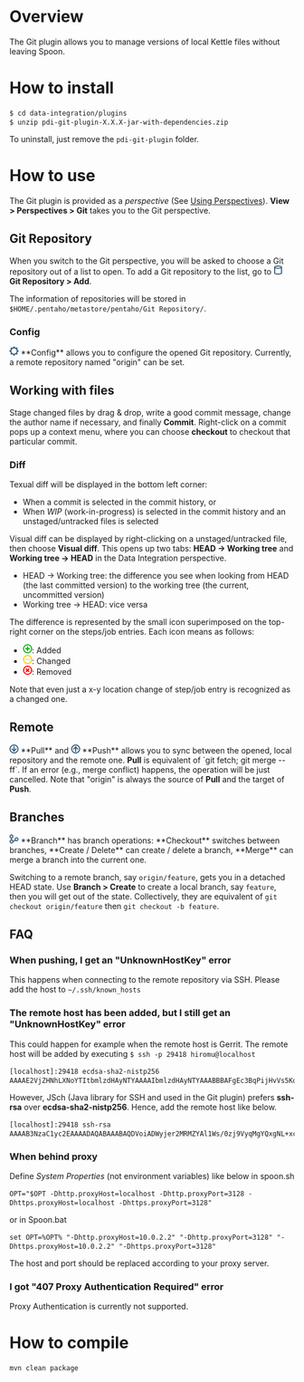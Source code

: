 # Overview

The Git plugin allows you to manage versions of local Kettle files without leaving Spoon.

# How to install

```
$ cd data-integration/plugins
$ unzip pdi-git-plugin-X.X.X-jar-with-dependencies.zip
```

To uninstall, just remove the `pdi-git-plugin` folder.

# How to use

The Git plugin is provided as a <i>perspective</i> (See [Using Perspectives](https://help.pentaho.com/Documentation/7.1/0L0/0Y0/020)).
**View > Perspectives > Git** takes you to the Git perspective.

## Git Repository

When you switch to the Git perspective, you will be asked to choose a Git repository out of a list to open.
To add a Git repository to the list, go to
<img src="src/main/resources/org/pentaho/di/git/spoon/images/repository.png" width="16">
**Git Repository > Add**.

The information of repositories will be stored in `$HOME/.pentaho/metastore/pentaho/Git Repository/`.

### Config

<img src="src/main/resources/org/pentaho/di/git/spoon/images/context_menu.png" width="16">
**Config** allows you to configure the opened Git repository.
Currently, a remote repository named "origin" can be set.

## Working with files

Stage changed files by drag & drop, write a good commit message, change the author name if necessary, and finally <b>Commit</b>.
Right-click on a commit pops up a context menu, where you can choose **checkout** to checkout that particular commit.

### Diff

Texual diff will be displayed in the bottom left corner:

- When a commit is selected in the commit history, or
- When <i>WIP</i> (work-in-progress) is selected in the commit history and an unstaged/untracked files is selected

Visual diff can be displayed by right-clicking on a unstaged/untracked file, then choose **Visual diff**.
This opens up two tabs: **HEAD -> Working tree** and **Working tree -> HEAD** in the Data Integration perspective.

- HEAD -> Working tree: the difference you see when looking from HEAD (the last committed version) to the working tree (the current, uncommitted version)
- Working tree -> HEAD:	 vice versa

The difference is represented by the small icon superimposed on the top-right corner on the steps/job entries.
Each icon means as follows:

- <img src="src/main/resources/org/pentaho/di/git/spoon/images/added.png" width="16">: Added
- <img src="src/main/resources/org/pentaho/di/git/spoon/images/changed.png" width="16">: Changed
- <img src="src/main/resources/org/pentaho/di/git/spoon/images/removed.png" width="16">: Removed

Note that even just a x-y location change of step/job entry is recognized as a changed one.

## Remote

<img src="src/main/resources/org/pentaho/di/git/spoon/images/pull.png" width="16">
**Pull** and
<img src="src/main/resources/org/pentaho/di/git/spoon/images/push.png" width="16">
**Push**
allows you to sync between the opened, local repository and the remote one.
<b>Pull</b> is equivalent of `git fetch; git merge --ff`.
If an error (e.g., merge conflict) happens, the operation will be just cancelled.
Note that "origin" is always the source of <b>Pull</b> and the target of <b>Push</b>.

## Branches

<img src="src/main/resources/org/pentaho/di/git/spoon/images/branch.png" width="16">
**Branch** has branch operations: **Checkout** switches between branches, **Create / Delete** can create / delete a branch, **Merge** can merge a branch into the current one.

Switching to a remote branch, say `origin/feature`, gets you in a detached HEAD state.
Use **Branch > Create** to create a local branch, say `feature`, then you will get out of the state.
Collectively, they are equivalent of `git checkout origin/feature` then `git checkout -b feature`.

## FAQ

### When pushing, I get an "UnknownHostKey" error

This happens when connecting to the remote repository via SSH.
Please add the host to `~/.ssh/known_hosts`

### The remote host has been added, but I still get an "UnknownHostKey" error

This could happen for example when the remote host is Gerrit.
The remote host will be added by executing `$ ssh -p 29418 hiromu@localhost`

```
[localhost]:29418 ecdsa-sha2-nistp256 AAAAE2VjZHNhLXNoYTItbmlzdHAyNTYAAAAIbmlzdHAyNTYAAABBBAFgEc3BqPijHvVs5KoXLLoBaYtBlW8c8v+wpHEPpKObAF0lSG2qt764zFUE1eRlb/thq8RdNxHQ8l+i4VLTlR8=
```

However, JSch (Java library for SSH and used in the Git plugin) prefers **ssh-rsa** over **ecdsa-sha2-nistp256**. Hence, add the remote host like below.

```
[localhost]:29418 ssh-rsa AAAAB3NzaC1yc2EAAAADAQABAAABAQDVoiADWyjer2MRMZYAl1Ws/0zj9VyqMgYQxgNL+xcFGz4cO4AZIaL5L6TlNaU5bOF3WeCFgDLMrMioUoWS/0yLE5Q9mXwE2/5V3fEKDgMfuO+xvEGoh/xZb0GqhCeioG63+clqrXM8DvYfqzMmUg8ksPejEYeQpSrTkg0S5RE9AEB/+qvNnipye7M+9Nutr2lSE+GRhRfFNITCXLIAN6ukoKis+xVZgCMXFSnS41PlhQ/mLNJdA1bMxjm1/58iJsdF44iD+cuM/mFvLoAnXeAbOkkj8jyM136vAvO45M5c+a6Z8k4X7Q/CxsZ2IowWfUshg0jsjerzANUPCaoP9VJX
```

### When behind proxy

Define *System Properties* (not environment variables) like below in spoon.sh

```
OPT="$OPT -Dhttp.proxyHost=localhost -Dhttp.proxyPort=3128 -Dhttps.proxyHost=localhost -Dhttps.proxyPort=3128"
```

or in Spoon.bat

```
set OPT=%OPT% "-Dhttp.proxyHost=10.0.2.2" "-Dhttp.proxyPort=3128" "-Dhttps.proxyHost=10.0.2.2" "-Dhttps.proxyPort=3128"
```

The host and port should be replaced according to your proxy server.

### I got "407 Proxy Authentication Required" error

Proxy Authentication is currently not supported.

# How to compile

```
mvn clean package
```

